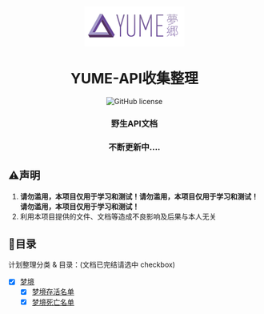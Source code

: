 <p align="center">
    <img src="./assets/img/logo.png">
</p>
<h1 align="center">YUME-API收集整理</h1>
<p align="center" class="shields">
    <a href="https://github.com/Memory2314/YUME-API-collect/blob/master/LICENSE" style="text-decoration:none" >
        <img src="https://img.shields.io/github/license/Memory2314/YUME-API-collect" alt="GitHub license"/>
    </a>
</p>
<h3 align="center">野生API文档</h3>
<h3 align="center">不断更新中....</h3>

## ⚠️声明

1. **请勿滥用，本项目仅用于学习和测试！请勿滥用，本项目仅用于学习和测试！请勿滥用，本项目仅用于学习和测试！**
2. 利用本项目提供的文件、文档等造成不良影响及后果与本人无关

## 🍴目录

计划整理分类 & 目录：(文档已完结请选中 checkbox)

- [x] [梦境](api)
    - [x] [梦境存活名单](api/dream/survival)
    - [x] [梦境死亡名单](api/dream/dead)
